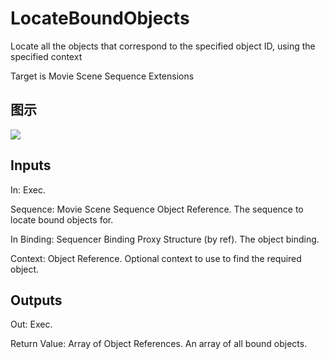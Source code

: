 # LocateBoundObjects

Locate all the objects that correspond to the specified object ID, using the specified context

Target is Movie Scene Sequence Extensions

## 图示

![]($-20221218-20550180.png)

## Inputs

In: Exec.

Sequence: Movie Scene Sequence Object Reference. The sequence to locate bound objects for.

In Binding: Sequencer Binding Proxy Structure (by ref). The object binding.

Context: Object Reference. Optional context to use to find the required object.  

## Outputs

Out: Exec.

Return Value: Array of Object References. An array of all bound objects.

